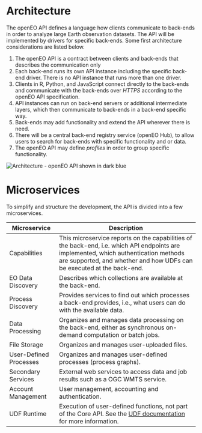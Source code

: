 # Architecture

The openEO API defines a language how clients communicate to back-ends in order to analyze large Earth observation datasets. The API will be implemented by drivers for specific back-ends. Some first architecture considerations are listed below.

1. The openEO API is a contract between clients and back-ends that describes the communication only
2. Each back-end runs its own API instance including the specific back-end driver. There is no API instance that runs more than one driver.
3. Clients in R, Python, and JavaScript connect directly to the back-ends and communicate with the back-ends over *HTTPS* according to the openEO API specification.
4. API instances can run on back-end servers or additional intermediate layers, which then communicate to back-ends in a back-end specific way.
5. Back-ends may add functionality and extend the API wherever there is need.
6. There will be a central back-end registry service (openEO Hub), to allow users to search for back-ends with specific functionality and or data. 
7. The openEO API may define *profiles* in order to group specific functionality.

![Architecture - openEO API shown in dark blue](./arch.png)

# Microservices

To simplify and structure the development, the API is divided into a few microservices.

| Microservice           | Description |
| ---------------------- | ----------- |
| Capabilities           | This microservice reports on the capabilities of the back-end, i.e. which API endpoints are implemented, which authentication methods are supported, and whether and how UDFs can be executed at the back-end. |
| EO Data Discovery      | Describes which collections are available at the back-end. |
| Process Discovery      | Provides services to find out which processes a back-end provides, i.e., what users can do with the available data. |
| Data Processing        | Organizes and manages data processing on the back-end, either as synchronous on-demand computation or batch jobs. |
| File Storage           | Organizes and manages user-uploaded files. |
| User-Defined Processes | Organizes and manages user-defined processes (process graphs). |
| Secondary Services     | External web services to access data and job results such as a OGC WMTS service. |
| Account Management     | User management, accounting and authentication. |
| UDF Runtime            | Execution of user-defined functions, not part of the Core API. See the [UDF documentation](../udf.md) for more information. |
